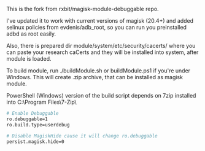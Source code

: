 This is the fork from rxbit/magisk-module-debuggable repo. 

I've updated it to work with current versions of magisk (20.4+) and added selinux policies from evdenis/adb_root, so you can run you preinstalled adbd as root easily. 

Also, there is prepared dir module/system/etc/security/cacerts/ where you can paste your research caCerts and they will be installed into system, after module is loaded.


To build module, run ./buildModule.sh or buildModule.ps1 if you're under Windows. This will create .zip archive, that can be installed as magisk module.


PowerShell (Windows) version of the build script depends on 7zip installed into C:\Program Files\7-Zip\

```sh
# Enable Debuggable
ro.debuggable=1
ro.build.type=userdebug

# Disable MagiskHide cause it will change ro.debuggable
persist.magisk.hide=0

